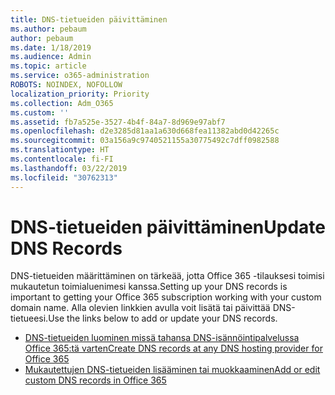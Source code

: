 ```yaml
---
title: DNS-tietueiden päivittäminen
ms.author: pebaum
author: pebaum
ms.date: 1/18/2019
ms.audience: Admin
ms.topic: article
ms.service: o365-administration
ROBOTS: NOINDEX, NOFOLLOW
localization_priority: Priority
ms.collection: Adm_O365
ms.custom: ''
ms.assetid: fb7a525e-3527-4b4f-84a7-8d969e97abf7
ms.openlocfilehash: d2e3285d81aa1a630d668fea11382abd0d42265c
ms.sourcegitcommit: 03a156a9c9740521155a30775492c7dff0982588
ms.translationtype: HT
ms.contentlocale: fi-FI
ms.lasthandoff: 03/22/2019
ms.locfileid: "30762313"
---
```

# <a name="update-dns-records"></a><span data-ttu-id="45f90-102">DNS-tietueiden päivittäminen</span><span class="sxs-lookup"><span data-stu-id="45f90-102">Update DNS Records</span></span>
<span data-ttu-id="45f90-103">DNS-tietueiden määrittäminen on tärkeää, jotta Office 365 -tilauksesi toimisi mukautetun toimialuenimesi kanssa.</span><span class="sxs-lookup"><span data-stu-id="45f90-103">Setting up your DNS records is important to getting your Office 365 subscription working with your custom domain name.</span></span> <span data-ttu-id="45f90-104">Alla olevien linkkien avulla voit lisätä tai päivittää DNS-tietueesi.</span><span class="sxs-lookup"><span data-stu-id="45f90-104">Use the links below to add or update your DNS records.</span></span>
  
- [<span data-ttu-id="45f90-105">DNS-tietueiden luominen missä tahansa DNS-isännöintipalvelussa Office 365:tä varten</span><span class="sxs-lookup"><span data-stu-id="45f90-105">Create DNS records at any DNS hosting provider for Office 365</span></span>](https://docs.microsoft.com/office365/admin/get-help-with-domains/create-dns-records-at-any-dns-hosting-provider)  
- [<span data-ttu-id="45f90-106">Mukautettujen DNS-tietueiden lisääminen tai muokkaaminen</span><span class="sxs-lookup"><span data-stu-id="45f90-106">Add or edit custom DNS records in Office 365</span></span>](https://support.office.com/article/AF00A516-DD39-4EDA-AF3E-1EAF686C8DC9)
